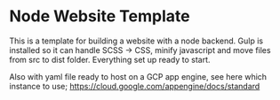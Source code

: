 # Node Website Template
 
This is a template for building a website with a node backend. Gulp is installed so it can handle SCSS -> CSS, minify javascript and move files from src to dist folder.
Everything set up ready to start. 

Also with yaml file ready to host on a GCP app engine, see here which instance to use; https://cloud.google.com/appengine/docs/standard
